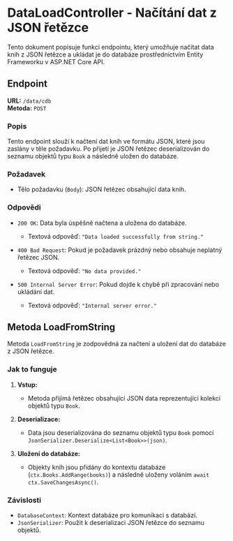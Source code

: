 # DataLoadController - Načítání dat z JSON řetězce

Tento dokument popisuje funkci endpointu, který umožňuje načítat data knih z JSON řetězce a ukládat je do databáze prostřednictvím Entity Frameworku v ASP.NET Core API.

## Endpoint

**URL:** `/data/cdb`  
**Metoda:** `POST`

### Popis

Tento endpoint slouží k načtení dat knih ve formátu JSON, které jsou zaslány v těle požadavku. Po přijetí je JSON řetězec deserializován do seznamu objektů typu `Book` a následně uložen do databáze.

### Požadavek

- Tělo požadavku (`Body`): JSON řetězec obsahující data knih.

### Odpovědi

- `200 OK`: Data byla úspěšně načtena a uložena do databáze.
  - Textová odpověď: `"Data loaded successfully from string."`
  
- `400 Bad Request`: Pokud je požadavek prázdný nebo obsahuje neplatný řetězec JSON.
  - Textová odpověď: `"No data provided."`
  
- `500 Internal Server Error`: Pokud dojde k chybě při zpracování nebo ukládání dat.
  - Textová odpověď: `"Internal server error."`

## Metoda LoadFromString

Metoda `LoadFromString` je zodpovědná za načtení a uložení dat do databáze z JSON řetězce.

### Jak to funguje

1. **Vstup:**
   - Metoda přijímá řetězec obsahující JSON data reprezentující kolekci objektů typu `Book`.

2. **Deserializace:**
   - Data jsou deserializována do seznamu objektů typu `Book` pomocí `JsonSerializer.Deserialize<List<Book>>(json)`.

3. **Uložení do databáze:**
   - Objekty knih jsou přidány do kontextu databáze (`ctx.Books.AddRange(books)`) a následně uloženy voláním `await ctx.SaveChangesAsync()`.

### Závislosti

- `DatabaseContext`: Kontext databáze pro komunikaci s databází.
- `JsonSerializer`: Použit k deserializaci JSON řetězce do seznamu objektů.
